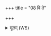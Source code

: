 +++
title = "08 वि ते"

+++
<details><summary>मूलम् (WS)</summary>

वि ते मन्युं नयामसि सखिकेव सचावहै ।  
अधस्ते अश्मना मन्युं गुरुणापि नि दध्मसि ॥ ११ ॥
</details>